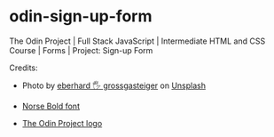 # odin-sign-up-form
The Odin Project | Full Stack JavaScript | Intermediate HTML and CSS Course | Forms | Project: Sign-up Form

Credits:

* Photo by <a href="https://unsplash.com/@eberhardgross?utm_source=unsplash&utm_medium=referral&utm_content=creditCopyText">eberhard 🖐 grossgasteiger</a> on <a href="https://unsplash.com/photos/6fCfkt11-eQ?utm_source=unsplash&utm_medium=referral&utm_content=creditCopyText">Unsplash</a>

* <a href="https://cdn.statically.io/gh/TheOdinProject/theodinproject/efdc2888072f409e687d31dc580595dbe4fe0ff4/app/assets/fonts/Norse-Bold.otf">Norse Bold font</a>

* <a href="https://cdn.statically.io/gh/TheOdinProject/curriculum/5f37d43908ef92499e95a9b90fc3cc291a95014c/html_css/project-sign-up-form/odin-lined.png">The Odin Project logo</a>